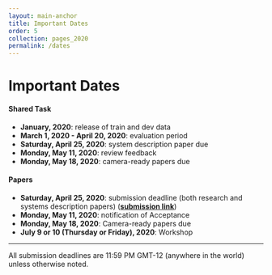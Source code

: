 ```yaml
---
layout: main-anchor
title: Important Dates
order: 5
collection: pages_2020
permalink: /dates
---
```




# Important Dates

#### Shared Task
- **January, 2020**: release of train and dev data
- **March 1, 2020 - April 20, 2020**: evaluation period
- **Saturday, April 25, 2020**: system description paper due
- **Monday, May 11, 2020**: review feedback
- **Monday, May 18, 2020**: camera-ready papers due

#### Papers
- **Saturday, April 25, 2020**: submission deadline (both research and systems description papers) ([**submission link**](https://www.softconf.com/acl2020/AutoSimTrans))
- **Monday, May 11, 2020**: notification of Acceptance
- **Monday, May 18, 2020**: Camera-ready papers due
- **July 9 or 10 (Thursday or Friday), 2020**: Workshop

----

All submission deadlines are 11:59 PM GMT-12 (anywhere in the world) unless otherwise noted.


